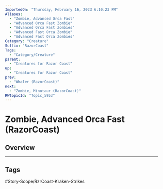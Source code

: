 ```yaml
---
ImportedOn: "Thursday, February 16, 2023 6:10:23 PM"
Aliases:
  - "Zombie, Advanced Orca Fast"
  - "Advanced Orca Fast Zombie"
  - "Advanced Orca Fast Zombies"
  - "Advanced Fast Orca Zombie"
  - "Advanced Fast Orca Zombies"
Category: "Creature"
Suffix: "RazorCoast"
Tags:
  - "Category/Creature"
parent:
  - "Creatures for Razor Coast"
up:
  - "Creatures for Razor Coast"
prev:
  - "Whaler (RazorCoast)"
next:
  - "Zombie, Minotaur (RazorCoast)"
RWtopicId: "Topic_5953"
---
```

# Zombie, Advanced Orca Fast (RazorCoast)
## Overview

---
## Tags
#Story-Scope/RzrCoast-Kraken-Strikes

